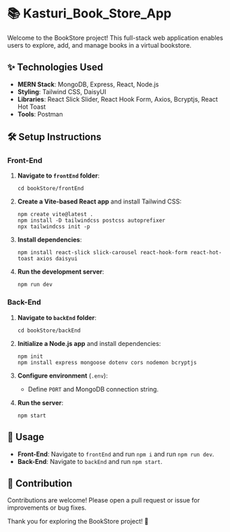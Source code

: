 # 📚 Kasturi_Book_Store_App

Welcome to the BookStore project! This full-stack web application enables users to explore, add, and manage books in a virtual bookstore.

## ✨ Technologies Used

- **MERN Stack**: MongoDB, Express, React, Node.js
- **Styling**: Tailwind CSS, DaisyUI
- **Libraries**: React Slick Slider, React Hook Form, Axios, Bcryptjs, React Hot Toast
- **Tools**: Postman

## 🛠️ Setup Instructions

### Front-End

1. **Navigate to `frontEnd` folder**:
    ```shell
    cd bookStore/frontEnd
    ```

2. **Create a Vite-based React app** and install Tailwind CSS:
    ```shell
    npm create vite@latest .
    npm install -D tailwindcss postcss autoprefixer
    npx tailwindcss init -p
    ```

3. **Install dependencies**:
    ```shell
    npm install react-slick slick-carousel react-hook-form react-hot-toast axios daisyui
    ```

4. **Run the development server**:
    ```shell
    npm run dev
    ```

### Back-End

1. **Navigate to `backEnd` folder**:
    ```shell
    cd bookStore/backEnd
    ```

2. **Initialize a Node.js app** and install dependencies:
    ```shell
    npm init
    npm install express mongoose dotenv cors nodemon bcryptjs
    ```

3. **Configure environment** (`.env`):
    - Define `PORT` and MongoDB connection string.

4. **Run the server**:
    ```shell
    npm start
    ```

## 🚀 Usage

- **Front-End**: Navigate to `frontEnd` and run `npm i` and run `npm run dev`.
- **Back-End**: Navigate to `backEnd` and run `npm start`.

## 🌟 Contribution

Contributions are welcome! Please open a pull request or issue for improvements or bug fixes.

Thank you for exploring the BookStore project! 🎉



